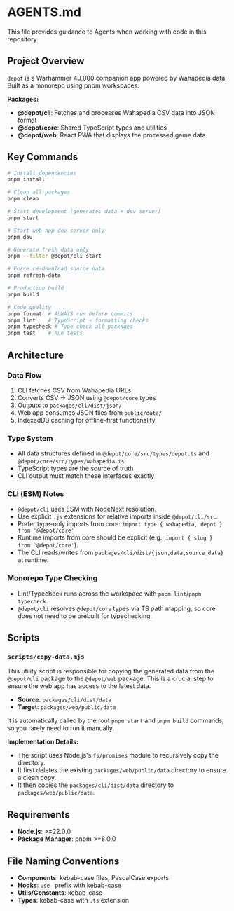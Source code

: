 # AGENTS.md

This file provides guidance to Agents when working with code in this repository.

## Project Overview

`depot` is a Warhammer 40,000 companion app powered by Wahapedia data. Built as a monorepo using pnpm workspaces.

**Packages:**
- **@depot/cli**: Fetches and processes Wahapedia CSV data into JSON format
- **@depot/core**: Shared TypeScript types and utilities
- **@depot/web**: React PWA that displays the processed game data

## Key Commands

```bash
# Install dependencies
pnpm install

# Clean all packages
pnpm clean

# Start development (generates data + dev server)
pnpm start

# Start web app dev server only
pnpm dev

# Generate fresh data only
pnpm --filter @depot/cli start

# Force re-download source data
pnpm refresh-data

# Production build
pnpm build

# Code quality
pnpm format  # ALWAYS run before commits
pnpm lint    # TypeScript + formatting checks
pnpm typecheck # Type check all packages
pnpm test    # Run tests
```

## Architecture

### Data Flow
1. CLI fetches CSV from Wahapedia URLs
2. Converts CSV → JSON using `@depot/core` types
3. Outputs to `packages/cli/dist/json/`
4. Web app consumes JSON files from `public/data/`
5. IndexedDB caching for offline-first functionality

### Type System
- All data structures defined in `@depot/core/src/types/depot.ts` and `@depot/core/src/types/wahapedia.ts`
- TypeScript types are the source of truth
- CLI output must match these interfaces exactly

### CLI (ESM) Notes
- `@depot/cli` uses ESM with NodeNext resolution.
- Use explicit `.js` extensions for relative imports inside `@depot/cli/src`.
- Prefer type-only imports from core: `import type { wahapedia, depot } from '@depot/core'`
- Runtime imports from core should be explicit (e.g., `import { slug } from '@depot/core'`).
- The CLI reads/writes from `packages/cli/dist/{json,data,source_data}` at runtime.

### Monorepo Type Checking
- Lint/Typecheck runs across the workspace with `pnpm lint`/`pnpm typecheck`.
- `@depot/cli` resolves `@depot/core` types via TS path mapping, so core does not need to be prebuilt for typechecking.

## Scripts

### `scripts/copy-data.mjs`
This utility script is responsible for copying the generated data from the `@depot/cli` package to the `@depot/web` package. This is a crucial step to ensure the web app has access to the latest data.

- **Source**: `packages/cli/dist/data`
- **Target**: `packages/web/public/data`

It is automatically called by the root `pnpm start` and `pnpm build` commands, so you rarely need to run it manually.

**Implementation Details:**
- The script uses Node.js's `fs/promises` module to recursively copy the directory.
- It first deletes the existing `packages/web/public/data` directory to ensure a clean copy.
- It then copies the `packages/cli/dist/data` directory to `packages/web/public/data`.

## Requirements
- **Node.js**: >=22.0.0
- **Package Manager**: pnpm >=8.0.0

## File Naming Conventions
- **Components**: kebab-case files, PascalCase exports
- **Hooks**: `use-` prefix with kebab-case
- **Utils/Constants**: kebab-case
- **Types**: kebab-case with `.ts` extension
